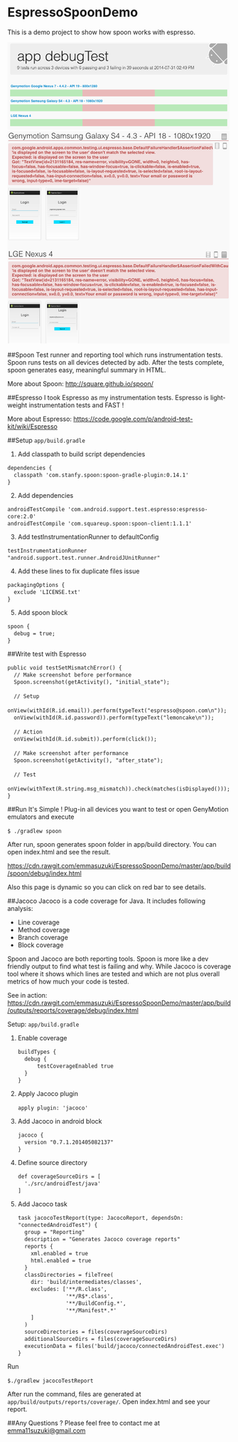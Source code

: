 EspressoSpoonDemo
=================

This is a demo project to show how spoon works with espresso.

<img src="https://raw.githubusercontent.com/emmasuzuki/EspressoSpoonDemo/master/demo1.png" width="500">

<img src="https://raw.githubusercontent.com/emmasuzuki/EspressoSpoonDemo/master/demo2.png" width="500">

##Spoon
Test runner and reporting tool which runs instrumentation tests.
Spoon runs tests on all devices detected by adb.
After the tests complete, spoon generates easy, meaningful summary in HTML.

More about Spoon: http://square.github.io/spoon/

##Espresso
I took Espresso as my instrumentation tests.
Espresso is light-weight instrumentation tests and FAST ! 

More about Espresso: https://code.google.com/p/android-test-kit/wiki/Espresso

##Setup
`app/build.gradle`

1. Add classpath to build script dependencies
  ```
  dependencies {
    classpath 'com.stanfy.spoon:spoon-gradle-plugin:0.14.1'
  }
  ```
  
2. Add dependencies
  ```
  androidTestCompile 'com.android.support.test.espresso:espresso-core:2.0'
  androidTestCompile 'com.squareup.spoon:spoon-client:1.1.1'
  ```

3. Add testInstrumentationRunner to defaultConfig
  ```
  testInstrumentationRunner "android.support.test.runner.AndroidJUnitRunner"
  ```

4. Add these lines to fix duplicate files issue
  ```
  packagingOptions {
    exclude 'LICENSE.txt'
  }
  ```

5. Add spoon block
  ```
  spoon {
    debug = true;
  }
  ```

##Write test with Espresso
  ```
  public void testSetMismatchError() {
    // Make screenshot before performance
    Spoon.screenshot(getActivity(), "initial_state");
  
    // Setup
    onView(withId(R.id.email)).perform(typeText("espresso@spoon.com\n"));
    onView(withId(R.id.password)).perform(typeText("lemoncake\n"));
  
    // Action
    onView(withId(R.id.submit)).perform(click());
  
    // Make screenshot after performance
    Spoon.screenshot(getActivity(), "after_state");    
  
    // Test
    onView(withText(R.string.msg_mismatch)).check(matches(isDisplayed()));
  }
  ```

##Run
It's Simple ! Plug-in all devices you want to test or open GenyMotion emulators and execute

`$ ./gradlew spoon`


After run, spoon generates spoon folder in app/build directory.
You can open index.html and see the result.

https://cdn.rawgit.com/emmasuzuki/EspressoSpoonDemo/master/app/build/spoon/debug/index.html

Also this page is dynamic so you can click on red bar to see details.

##Jacoco
Jacoco is a code coverage for Java.
It includes following analysis:
- Line coverage
- Method coverage
- Branch coverage
- Block coverage

Spoon and Jacoco are both reporting tools. Spoon is more like a dev friendly output to find what test is failing and why.  While Jacoco is coverage tool where it shows which lines are tested and which are not plus overall metrics of how much your code is tested.

See in action:
https://cdn.rawgit.com/emmasuzuki/EspressoSpoonDemo/master/app/build/outputs/reports/coverage/debug/index.html

Setup:
`app/build.gradle`

1. Enable coverage

    ```
    buildTypes {
      debug {
          testCoverageEnabled true
      }
    }
    ```
   
2. Apply Jacoco plugin
  
    `apply plugin: 'jacoco'`
   
3. Add Jacoco in android block

    ```
    jacoco {
      version "0.7.1.201405082137"
    }
    ```
    
4. Define source directory

    ```
    def coverageSourceDirs = [
      './src/androidTest/java'
    ]
    ```
    
5. Add Jacoco task

    ```
    task jacocoTestReport(type: JacocoReport, dependsOn: "connectedAndroidTest") {
      group = "Reporting"
      description = "Generates Jacoco coverage reports"
      reports {
        xml.enabled = true
        html.enabled = true
      }
      classDirectories = fileTree(
        dir: 'build/intermediates/classes',
        excludes: ['**/R.class',
                   '**/R$*.class',
                   '**/BuildConfig.*',
                   '**/Manifest*.*'
        ]
      )
      sourceDirectories = files(coverageSourceDirs)
      additionalSourceDirs = files(coverageSourceDirs)
      executionData = files('build/jacoco/connectedAndroidTest.exec')
    }
    ```

Run

`$./gradlew jacocoTestReport`

After run the command, files are generated at `app/build/outputs/reports/coverage/`.  Open index.html and see your report.

##Any Questions ? 
Please feel free to contact me at emma11suzuki@gmail.com
